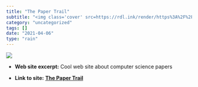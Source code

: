 ```yaml
---
title: "The Paper Trail"
subtitle: "<img class='cover' src=https://rdl.ink/render/https%3A%2F%2Fwww.the-paper-trail.org>"
category: "uncategorized"
tags: []
date: "2021-04-06"
type: "rain"
---
```

<img class="cover" src=https://rdl.ink/render/https%3A%2F%2Fwww.the-paper-trail.org>



* **Web site excerpt:** Cool web site about computer science papers

* **Link to site:** **[The Paper Trail](https://www.the-paper-trail.org)**